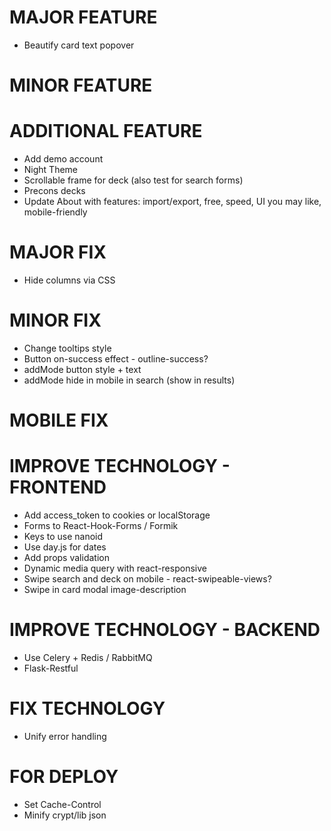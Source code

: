 # MAJOR FEATURE
* Beautify card text popover

# MINOR FEATURE

# ADDITIONAL FEATURE
* Add demo account
* Night Theme
* Scrollable frame for deck (also test for search forms) 
* Precons decks
* Update About with features: import/export, free, speed, UI you may like, mobile-friendly

# MAJOR FIX
* Hide columns via CSS

# MINOR FIX
* Change tooltips style
* Button on-success effect - outline-success?
* addMode button style + text
* addMode hide in mobile in search (show in results)

# MOBILE FIX

# IMPROVE TECHNOLOGY - FRONTEND
* Add access_token to cookies or localStorage
* Forms to React-Hook-Forms / Formik
* Keys to use nanoid
* Use day.js for dates
* Add props validation
* Dynamic media query with react-responsive
* Swipe search and deck on mobile - react-swipeable-views?
* Swipe in card modal image-description

# IMPROVE TECHNOLOGY - BACKEND
* Use Celery + Redis / RabbitMQ
* Flask-Restful

# FIX TECHNOLOGY
* Unify error handling

# FOR DEPLOY
* Set Cache-Control
* Minify crypt/lib json
